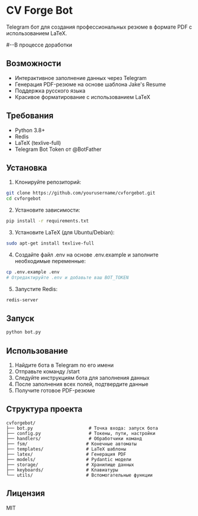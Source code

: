 # CV Forge Bot

Telegram бот для создания профессиональных резюме в формате PDF с использованием LaTeX.

#--В процессе доработки

## Возможности

- Интерактивное заполнение данных через Telegram
- Генерация PDF-резюме на основе шаблона Jake's Resume
- Поддержка русского языка
- Красивое форматирование с использованием LaTeX

## Требования

- Python 3.8+
- Redis
- LaTeX (texlive-full)
- Telegram Bot Token от @BotFather

## Установка

1. Клонируйте репозиторий:
```bash
git clone https://github.com/yourusername/cvforgebot.git
cd cvforgebot
```

2. Установите зависимости:
```bash
pip install -r requirements.txt
```

3. Установите LaTeX (для Ubuntu/Debian):
```bash
sudo apt-get install texlive-full
```

4. Создайте файл .env на основе .env.example и заполните необходимые переменные:
```bash
cp .env.example .env
# Отредактируйте .env и добавьте ваш BOT_TOKEN
```

5. Запустите Redis:
```bash
redis-server
```

## Запуск

```bash
python bot.py
```

## Использование

1. Найдите бота в Telegram по его имени
2. Отправьте команду /start
3. Следуйте инструкциям бота для заполнения данных
4. После заполнения всех полей, подтвердите данные
5. Получите готовое PDF-резюме

## Структура проекта

```
cvforgebot/
├── bot.py                     # Точка входа: запуск бота
├── config.py                  # Токены, пути, настройки
├── handlers/                  # Обработчики команд
├── fsm/                      # Конечные автоматы
├── templates/                # LaTeX шаблоны
├── latex/                    # Генерация PDF
├── models/                   # Pydantic модели
├── storage/                  # Хранилище данных
├── keyboards/                # Клавиатуры
└── utils/                    # Вспомогательные функции
```

## Лицензия

MIT 
